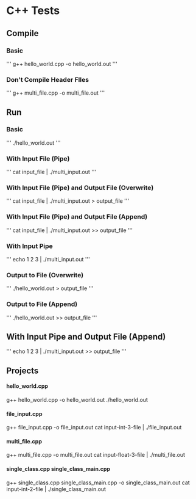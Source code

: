# C++ Tests

## Compile 
### Basic
'''
g++ hello_world.cpp -o hello_world.out
'''

### Don't Compile Header FIles
'''
g++ multi_file.cpp -o multi_file.out
'''


## Run
### Basic
'''
./hello_world.out
'''

### With Input File (Pipe)
'''
cat input_file | ./multi_input.out
'''

### With Input File (Pipe) and Output File (Overwrite)
'''
cat input_file | ./multi_input.out > output_file
'''

### With Input File (Pipe) and Output File (Append)
'''
cat input_file | ./multi_input.out >> output_file
'''

### With Input Pipe
'''
echo 1 2 3 | ./multi_input.out
'''

### Output to File (Overwrite)
'''
./hello_world.out > output_file
'''

### Output to File (Append)
'''
./hello_world.out >> output_file
'''

## With Input Pipe and Output File (Append)
'''
echo 1 2 3 | ./multi_input.out >> output_file
'''

Projects
-------

#### hello_world.cpp
g++ hello_world.cpp -o hello_world.out
./hello_world.out

#### file_input.cpp
g++ file_input.cpp -o file_input.out
cat input-int-3-file | ./file_input.out

#### multi_file.cpp
g++ multi_file.cpp -o multi_file.out
cat input-float-3-file | ./multi_file.out

#### single_class.cpp single_class_main.cpp
g++ single_class.cpp single_class_main.cpp -o single_class_main.out
cat input-int-2-file | ./single_class_main.out